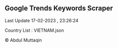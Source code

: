 

## Google Trends Keywords Scraper 
 
Last Update 17-02-2023 , 23:26:24

Country List :
VIETNAM.json



© Abdul Muttaqin 
